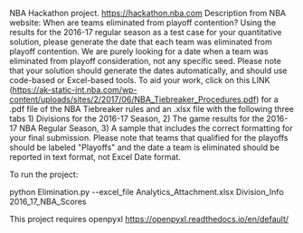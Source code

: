 NBA Hackathon project. https://hackathon.nba.com
Description from NBA website:
When are teams eliminated from playoff contention? Using the results for the 2016-17 regular season as a test case for your quantitative solution, please generate the date that each team was eliminated from playoff contention. We are purely looking for a date when a team was eliminated from playoff consideration, not any specific seed. Please note that your solution should generate the dates automatically, and should use code-based or Excel-based tools. To aid your work, click on this LINK (https://ak-static-int.nba.com/wp-content/uploads/sites/2/2017/06/NBA_Tiebreaker_Procedures.pdf) for a .pdf file of the NBA Tiebreaker rules and an .xlsx file with the following three tabs 1) Divisions for the 2016-17 Season, 2) The game results for the 2016-17 NBA Regular Season, 3) A sample that includes the correct formatting for your final submission. Please note that teams that qualified for the playoffs should be labeled "Playoffs" and the date a team is eliminated should be reported in text format, not Excel Date format.

To run the project:

python Elimination.py --excel_file Analytics_Attachment.xlsx Division_Info 2016_17_NBA_Scores

This project requires openpyxl https://openpyxl.readthedocs.io/en/default/
